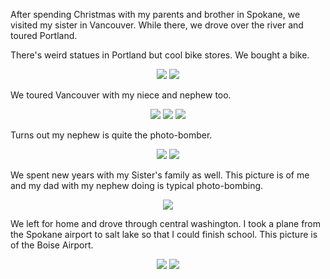 After spending Christmas with my parents and brother in Spokane, we visited my
sister in Vancouver. While there, we drove over the river and toured Portland.

There's weird statues in Portland but cool bike stores. We bought a bike.

<center> <img src="require('assets/images/posts/portland_vancouver/portland_1.jpg')" style="max-width: 400;" /> <img src="require('assets/images/posts/portland_vancouver/portland_bikes_1.jpg')" style="max-width: 400;" /> </center>

We toured Vancouver with my niece and nephew too.

<center> <img src="require('assets/images/posts/portland_vancouver/vancouver_1.jpg')" style="max-width: 400;" /> <img src="require('assets/images/posts/portland_vancouver/vancouver_fish_1.jpg')" style="max-width: 400;" /> <img src="require('assets/images/posts/portland_vancouver/bros_4.jpg')" style="max-width: 400;" /> </center>

Turns out my nephew is quite the photo-bomber.

<center> <img src="require('assets/images/posts/portland_vancouver/vancouver_flower_1.jpg')" style="max-width: 500;" /> <img src="require('assets/images/posts/portland_vancouver/vancouver_flower_2.jpg')" style="max-width: 500;" /> </center>

We spent new years with my Sister's family as well. This picture is of me and my dad
with my nephew doing is typical photo-bombing.

<center> <img src="require('assets/images/posts/portland_vancouver/new_years_1.jpg')" style="max-width: 700;" /> </center>

We left for home and drove through central washington. I took a plane from the Spokane
airport to salt lake so that I could finish school. This picture is of the Boise Airport.

<center> <img src="require('assets/images/posts/portland_vancouver/mid_washington_1.jpg')" style="max-width: 400;" /> <img src="require('assets/images/posts/portland_vancouver/boise_airport_1.jpg')" style="max-width: 400;" /> </center>
